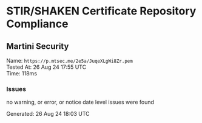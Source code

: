 # STIR/SHAKEN Certificate Repository Compliance

## Martini Security

Name: `https://p.mtsec.me/2e5a/JuqeXLgWi8Zr.pem`\
Tested At: 26 Aug 24 17:55 UTC\
Time: 118ms

### Issues

no warning, or error, or notice date level issues were found

Generated: 26 Aug 24 18:03 UTC